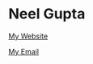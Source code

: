 # Neel Gupta

[My Website](https://neelgupta.pages.dev)


[My Email](mailto:guptaneelhome@gmail.com)
